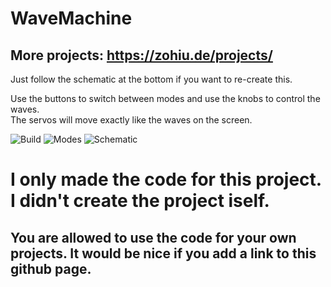 # WaveMachine
## More projects: https://zohiu.de/projects/  
Just follow the schematic at the bottom if you want to re-create this.  
  
Use the buttons to switch between modes and use the knobs to control the waves.  
The servos will move exactly like the waves on the screen.  
  
![Build](https://zohiu.de/projects/wavemachine/build.png)
![Modes](https://zohiu.de/projects/wavemachine/modes.png)
![Schematic](https://zohiu.de/projects/wavemachine/schematic.png)
  
  
# I only made the code for this project. I didn't create the project iself.
## You are allowed to use the code for your own projects. It would be nice if you add a link to this github page.
